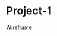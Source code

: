 # Project-1

[Wireframe](https://github.com/JinTak/Project-1/blob/master/Screen%20Shot%202017-12-11%20at%201.49.07%20PM.jpg)
